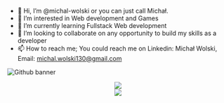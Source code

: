 - 👋 Hi, I’m @michal-wolski or you can just call Michał.
- 👀 I’m interested in Web development and Games
- 🌱 I’m currently learning Fullstack Web development
- 💞️ I’m looking to collaborate on any opportunity to build my skills as a developer
- 📫 How to reach me; You could reach me on Linkedin: Michał Wolski, Email: michal.wolski130@gmail.com                                                     

![Github banner](https://user-images.githubusercontent.com/105940217/183532454-0a795968-5e5c-4f00-8ca4-8a9557f5be4a.png)

<div align="center"><img src="https://github-readme-stats.vercel.app/api?username=lukasikgrzegorz&theme=transparent"/></div> 

<div align="center">
<img src="https://komarev.com/ghpvc/?username=michal-wolski&&style=flat-square" align="center" />
</div>  
